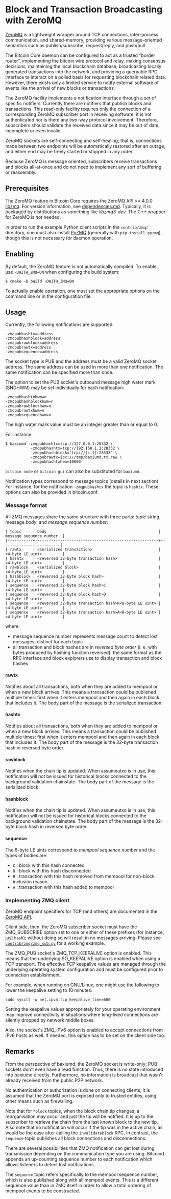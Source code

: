 # Block and Transaction Broadcasting with ZeroMQ

[ZeroMQ](https://zeromq.org/) is a lightweight wrapper around TCP
connections, inter-process communication, and shared-memory,
providing various message-oriented semantics such as publish/subscribe,
request/reply, and push/pull.

The Bitcoin Core daemon can be configured to act as a trusted "border
router", implementing the bitcoin wire protocol and relay, making
consensus decisions, maintaining the local blockchain database,
broadcasting locally generated transactions into the network, and
providing a queryable RPC interface to interact on a polled basis for
requesting blockchain related data. However, there exists only a
limited service to notify external software of events like the arrival
of new blocks or transactions.

The ZeroMQ facility implements a notification interface through a set
of specific notifiers. Currently there are notifiers that publish
blocks and transactions. This read-only facility requires only the
connection of a corresponding ZeroMQ subscriber port in receiving
software; it is not authenticated nor is there any two-way protocol
involvement. Therefore, subscribers should validate the received data
since it may be out of date, incomplete or even invalid.

ZeroMQ sockets are self-connecting and self-healing; that is,
connections made between two endpoints will be automatically restored
after an outage, and either end may be freely started or stopped in
any order.

Because ZeroMQ is message oriented, subscribers receive transactions
and blocks all-at-once and do not need to implement any sort of
buffering or reassembly.

## Prerequisites

The ZeroMQ feature in Bitcoin Core requires the ZeroMQ API >= 4.0.0
[libzmq](https://github.com/zeromq/libzmq/releases).
For version information, see [dependencies.md](dependencies.md).
Typically, it is packaged by distributions as something like
*libzmq3-dev*. The C++ wrapper for ZeroMQ is *not* needed.

In order to run the example Python client scripts in the `contrib/zmq/`
directory, one must also install [PyZMQ](https://github.com/zeromq/pyzmq)
(generally with `pip install pyzmq`), though this is not necessary for daemon
operation.

## Enabling

By default, the ZeroMQ feature is not automatically compiled.
To enable, use `-DWITH_ZMQ=ON` when configuring the build system:

    $ cmake -B build -DWITH_ZMQ=ON

To actually enable operation, one must set the appropriate options on
the command line or in the configuration file.

## Usage

Currently, the following notifications are supported:

    -zmqpubhashtx=address
    -zmqpubhashblock=address
    -zmqpubrawblock=address
    -zmqpubrawtx=address
    -zmqpubsequence=address

The socket type is PUB and the address must be a valid ZeroMQ socket
address. The same address can be used in more than one notification.
The same notification can be specified more than once.

The option to set the PUB socket's outbound message high water mark
(SNDHWM) may be set individually for each notification:

    -zmqpubhashtxhwm=n
    -zmqpubhashblockhwm=n
    -zmqpubrawblockhwm=n
    -zmqpubrawtxhwm=n
    -zmqpubsequencehwm=n

The high water mark value must be an integer greater than or equal to 0.

For instance:

    $ baxiumd -zmqpubhashtx=tcp://127.0.0.1:28332 \
               -zmqpubhashtx=tcp://192.168.1.2:28332 \
               -zmqpubhashblock="tcp://[::1]:28333" \
               -zmqpubrawtx=ipc:///tmp/baxiumd.tx.raw \
               -zmqpubhashtxhwm=10000

`bitcoin node` or `bitcoin gui` can also be substituted for `baxiumd`.

Notification types correspond to message topics (details in next section). For instance,
for the notification `-zmqpubhashtx` the topic is `hashtx`. These options can also be
provided in bitcoin.conf.

### Message format

All ZMQ messages share the same structure with three parts: _topic_ string,
message _body_, and _message sequence number_:

    | topic     | body                                                 | message sequence number  |
    |-----------+------------------------------------------------------+--------------------------|
    | rawtx     | <serialized transaction>                             | <4-byte LE uint>         |
    | hashtx    | <reversed 32-byte transaction hash>                  | <4-byte LE uint>         |
    | rawblock  | <serialized block>                                   | <4-byte LE uint>         |
    | hashblock | <reversed 32-byte block hash>                        | <4-byte LE uint>         |
    | sequence  | <reversed 32-byte block hash>C                       | <4-byte LE uint>         |
    | sequence  | <reversed 32-byte block hash>D                       | <4-byte LE uint>         |
    | sequence  | <reversed 32-byte transaction hash>R<8-byte LE uint> | <4-byte LE uint>         |
    | sequence  | <reversed 32-byte transaction hash>A<8-byte LE uint> | <4-byte LE uint>         |

where:

 - message sequence number represents message count to detect lost messages, distinct for each topic
 - all transaction and block hashes are in _reversed byte order_ (i. e. with bytes
   produced by hashing function reversed), the same format as the RPC interface and block
   explorers use to display transaction and block hashes

#### rawtx

Notifies about all transactions, both when they are added to mempool or when a new block
arrives. This means a transaction could be published multiple times: first when it enters
mempool and then again in each block that includes it. The body part of the message is the
serialized transaction.

#### hashtx

Notifies about all transactions, both when they are added to mempool or when a new block
arrives. This means a transaction could be published multiple times: first when it enters
mempool and then again in each block that includes it. The body part of the message is the
32-byte transaction hash in reversed byte order.

#### rawblock

Notifies when the chain tip is updated. When assumeutxo is in use, this notification will
not be issued for historical blocks connected to the background validation chainstate. The
body part of the message is the serialized block.

#### hashblock

Notifies when the chain tip is updated. When assumeutxo is in use, this notification will
not be issued for historical blocks connected to the background validation chainstate. The
body part of the message is the 32-byte block hash in reversed byte order.

#### sequence

The 8-byte LE uints correspond to _mempool sequence number_ and the types of bodies are:

   - `C` : block with this hash connected
   - `D` : block with this hash disconnected
   - `R` : transaction with this hash removed from mempool for non-block inclusion reason
   - `A` : transaction with this hash added to mempool

### Implementing ZMQ client

ZeroMQ endpoint specifiers for TCP (and others) are documented in the
[ZeroMQ API](https://libzmq.readthedocs.io/en/zeromq4-x/).

Client side, then, the ZeroMQ subscriber socket must have the
ZMQ_SUBSCRIBE option set to one or either of these prefixes (for
instance, just `hash`); without doing so will result in no messages
arriving. Please see [`contrib/zmq/zmq_sub.py`](/contrib/zmq/zmq_sub.py) for a working example.

The ZMQ_PUB socket's ZMQ_TCP_KEEPALIVE option is enabled. This means that
the underlying SO_KEEPALIVE option is enabled when using a TCP transport.
The effective TCP keepalive values are managed through the underlying
operating system configuration and must be configured prior to connection establishment.

For example, when running on GNU/Linux, one might use the following
to lower the keepalive setting to 10 minutes:

    sudo sysctl -w net.ipv4.tcp_keepalive_time=600

Setting the keepalive values appropriately for your operating environment may
improve connectivity in situations where long-lived connections are silently
dropped by network middle boxes.

Also, the socket's ZMQ_IPV6 option is enabled to accept connections from IPv6
hosts as well. If needed, this option has to be set on the client side too.

## Remarks

From the perspective of baxiumd, the ZeroMQ socket is write-only; PUB
sockets don't even have a read function. Thus, there is no state
introduced into baxiumd directly. Furthermore, no information is
broadcast that wasn't already received from the public P2P network.

No authentication or authorization is done on connecting clients; it
is assumed that the ZeroMQ port is exposed only to trusted entities,
using other means such as firewalling.

Note that for `*block` topics, when the block chain tip changes,
a reorganisation may occur and just the tip will be notified.
It is up to the subscriber to retrieve the chain from the last known
block to the new tip. Also note that no notification will occur if the tip
was in the active chain, as would be the case after calling the `invalidateblock` RPC.
In contrast, the `sequence` topic publishes all block connections and
disconnections.

There are several possibilities that ZMQ notification can get lost
during transmission depending on the communication type you are
using. Bitcoind appends an up-counting sequence number to each
notification which allows listeners to detect lost notifications.

The `sequence` topic refers specifically to the mempool sequence
number, which is also published along with all mempool events. This
is a different sequence value than in ZMQ itself in order to allow a total
ordering of mempool events to be constructed.
